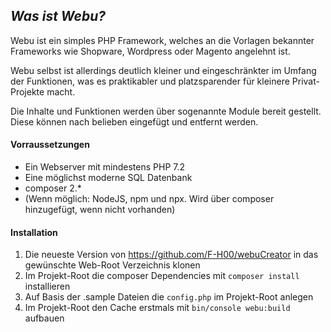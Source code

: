 *Was ist Webu?*
---
Webu ist ein simples PHP Framework, welches an die Vorlagen bekannter Frameworks wie Shopware, Wordpress oder Magento angelehnt ist.

Webu selbst ist allerdings deutlich kleiner und eingeschränkter im Umfang der Funktionen, was es praktikabler und platzsparender für kleinere Privat-Projekte macht.   

Die Inhalte und Funktionen werden über sogenannte Module bereit gestellt. Diese können nach belieben eingefügt und entfernt werden.

#### Vorraussetzungen
- Ein Webserver mit mindestens PHP 7.2
- Eine möglichst moderne SQL Datenbank
- composer 2.*
- (Wenn möglich: NodeJS, npm und npx. Wird über composer hinzugefügt, wenn nicht vorhanden)

#### Installation
1) Die neueste Version von https://github.com/F-H00/webuCreator in das gewünschte Web-Root Verzeichnis klonen
2) Im Projekt-Root die composer Dependencies mit `composer install` installieren
3) Auf Basis der .sample Dateien die `config.php` im Projekt-Root anlegen
4) Im Projekt-Root den Cache erstmals mit `bin/console webu:build` aufbauen